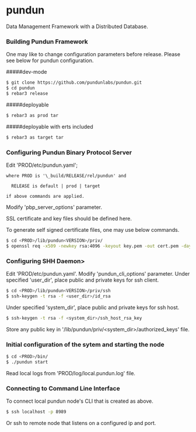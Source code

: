 # pundun

Data Management Framework with a Distributed Database.

### Building Pundun Framework
One may like to change configuration parameters before release. Please see below for pundun configuration.

#####dev-mode
```sh
$ git clone https://github.com/pundunlabs/pundun.git
$ cd pundun
$ rebar3 release
```

#####deployable
```sh
$ rebar3 as prod tar
```

#####deployable with erts included
```sh
$ rebar3 as target tar
```

### Configuring Pundun Binary Protocol Server
Edit 'PROD/etc/pundun.yaml';
    
    where PROD is '\_build/RELEASE/rel/pundun' and

	  RELEASE is default | prod | target
    
    if above commands are applied.

Modify 'pbp_server_options' parameter.

SSL certificate and key files should be defined here.

To generate self signed certificate files, one may use below commands.

```sh
$ cd <PROD>/lib/pundun<VERSION>/priv/
$ openssl req -x509 -newkey rsa:4096 -keyout key.pem -out cert.pem -days 1095
```

### Configuring SHH Daemon>

Edit 'PROD/etc/pundun.yaml'.
Modify 'pundun_cli_options' parameter.
Under specified 'user_dir', place public and private keys for ssh client.

```sh
$ cd <PROD>/lib/pundun<VERSION>/priv/ssh
$ ssh-keygen -t rsa -f <user_dir>/id_rsa
```

Under specified 'system_dir', place public and private keys for ssh host.

```sh
$ ssh-keygen -t rsa -f <system_dir>/ssh_host_rsa_key
```
Store any public key in '<PROD>/lib/pundun<VERSION>/priv/<system_dir>/authorized_keys' file.

### Initial configuration of the sytem and starting the node

```sh
$ cd <PROD>/bin/
$ ./pundun start
```
Read local logs from 'PROD/log/local.pundun.log' file.

### Connecting to Command Line Interface
To connect local pundun node's CLI that is created as above.
```sh
$ ssh localhost -p 8989
```
Or ssh to remote node that listens on a configured ip and port.
